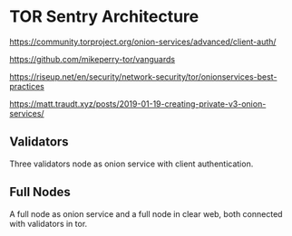 # TOR Sentry Architecture


https://community.torproject.org/onion-services/advanced/client-auth/

https://github.com/mikeperry-tor/vanguards

https://riseup.net/en/security/network-security/tor/onionservices-best-practices

https://matt.traudt.xyz/posts/2019-01-19-creating-private-v3-onion-services/


## Validators

Three validators node as onion service with client authentication.

## Full Nodes

A full node as onion service and a full node in clear web, both connected with validators in tor.


